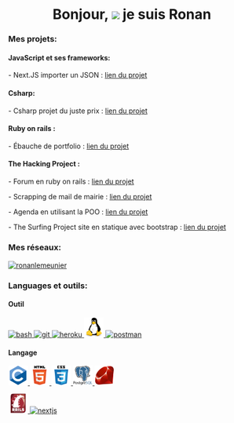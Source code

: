 <h1 align="center">Bonjour, <img src="https://media.giphy.com/media/hvRJCLFzcasrR4ia7z/giphy.gif" width="25px"> je suis Ronan</h1>

<h3 align="left">Mes projets:</h3>

<h4 align="left">JavaScript et ses frameworks:</h4>


<p align="left">- Next.JS importer un JSON : 
<a href="https://github.com/plemousse/Next_js_import_json
">lien du projet </a></p>

<h4 align="left">Csharp:</h4>

<p align="left">- Csharp projet du juste prix : 
<a href="https://github.com/plemousse/Csharp_first_game_project
">lien du projet </a></p>

<h4 align="left">Ruby on rails :</h4>

<p align="left">- Ébauche de portfolio : 
<a href="https://github.com/plemousse/portfolio
">lien du projet </a></p>

<h4 align="left">The Hacking Project :</h4>

<p align="left">- Forum en ruby on rails : 
<a href="https://github.com/plemousse/THP_THE_FINAL_GOSSIP
">lien du projet </a></p>

<p align="left">- Scrapping de mail de mairie : 
<a href="https://github.com/plemousse/THP_RUBY_scrapping
">lien du projet </a></p>

<p align="left">- Agenda en utilisant la POO : 
<a href="https://github.com/plemousse/THP_RUBY_POO_AGENDA
">lien du projet </a></p>

<p align="left">- The Surfing Project site en statique avec bootstrap : 
<a href="https://github.com/plemousse/THP_The_Surfing_Project
">lien du projet </a></p>


<h3 align="left">Mes réseaux:</h3>
<p align="left">
<a href="https://linkedin.com/in/ronanlemeunier" target="blank"><img align="center" src="https://raw.githubusercontent.com/rahuldkjain/github-profile-readme-generator/master/src/images/icons/Social/linked-in-alt.svg" alt="ronanlemeunier" height="30" width="40" /></a>
</p>

<h3 align="left">Languages et outils:</h3>

<h4 align="left">Outil</h4><p align="left"> 

<a href="https://www.gnu.org/software/bash/" target="_blank" rel="noreferrer"> <img src="https://www.vectorlogo.zone/logos/gnu_bash/gnu_bash-icon.svg" alt="bash" width="40" height="40"/> </a> <a href="https://git-scm.com/" target="_blank" rel="noreferrer"> <img src="https://www.vectorlogo.zone/logos/git-scm/git-scm-icon.svg" alt="git" width="40" height="40"/> </a> <a href="https://heroku.com" target="_blank" rel="noreferrer"> <img src="https://www.vectorlogo.zone/logos/heroku/heroku-icon.svg" alt="heroku" width="40" height="40"/> </a> <a href="https://www.linux.org/" target="_blank" rel="noreferrer"> <img src="https://raw.githubusercontent.com/devicons/devicon/master/icons/linux/linux-original.svg" alt="linux" width="40" height="40"/> </a> <a href="https://postman.com" target="_blank" rel="noreferrer"> <img src="https://www.vectorlogo.zone/logos/getpostman/getpostman-icon.svg" alt="postman" width="40" height="40"/> </a>
  
<h4 align="left">Langage</h4><p align="left"> 

<a href="https://www.cprogramming.com/" target="_blank" rel="noreferrer"> <img src="https://raw.githubusercontent.com/devicons/devicon/master/icons/c/c-original.svg" alt="c" width="40" height="40"/> </a> <a href="https://www.w3.org/html/" target="_blank" rel="noreferrer"> <img src="https://raw.githubusercontent.com/devicons/devicon/master/icons/html5/html5-original-wordmark.svg" alt="html5" width="40" height="40"/> </a> <a href="https://www.w3schools.com/css/" target="_blank" rel="noreferrer"> <img src="https://raw.githubusercontent.com/devicons/devicon/master/icons/css3/css3-original-wordmark.svg" alt="css3" width="40" height="40"/> </a> <a href="https://www.postgresql.org" target="_blank" rel="noreferrer"> <img src="https://raw.githubusercontent.com/devicons/devicon/master/icons/postgresql/postgresql-original-wordmark.svg" alt="postgresql" width="40" height="40"/> </a> <a href="https://www.ruby-lang.org/en/" target="_blank" rel="noreferrer"> <img src="https://raw.githubusercontent.com/devicons/devicon/master/icons/ruby/ruby-original.svg" alt="ruby" width="40" height="40"/> </a> </p> <a href="https://rubyonrails.org" target="_blank" rel="noreferrer"> <img src="https://raw.githubusercontent.com/devicons/devicon/master/icons/rails/rails-original-wordmark.svg" alt="rails" width="40" height="40"/> </a> <a href="https://nextjs.org/" target="_blank" rel="noreferrer"> <img src="https://cdn.worldvectorlogo.com/logos/nextjs-2.svg" alt="nextjs" width="40" height="40"/> </a> 

<!--
**plemousse/plemousse** is a ✨ _special_ ✨ repository because its `README.md` (this file) appears on your GitHub profile.

Here are some ideas to get you started:

- 🔭 I’m currently working on ...
- 🌱 I’m currently learning ...
- 👯 I’m looking to collaborate on ...
- 🤔 I’m looking for help with ...
- 💬 Ask me about ...
- 📫 How to reach me: ...
- 😄 Pronouns: ...
- ⚡ Fun fact: ...
-->
